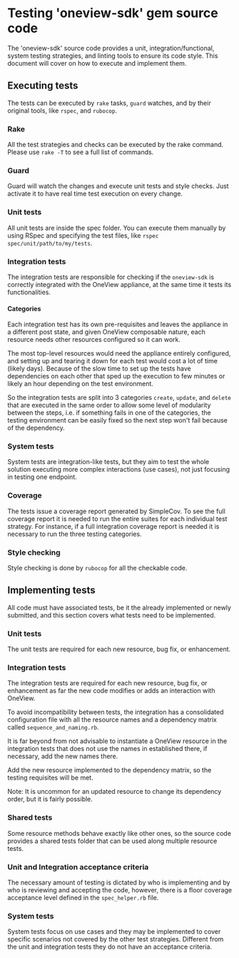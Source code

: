 # Testing 'oneview-sdk' gem source code
The 'oneview-sdk' source code provides a unit, integration/functional, system testing strategies, and linting tools to ensure its code style.
This document will cover on how to execute and implement them.

## Executing tests
The tests can be executed by `rake` tasks, `guard` watches, and by their original tools, like `rspec`, and `rubocop`.

### Rake
All the test strategies and checks can be executed by the rake command.
Please use `rake -T` to see a full list of commands.

### Guard
Guard will watch the changes and execute unit tests and style checks. Just activate it to have real time test execution on every change.

### Unit tests
All unit tests are inside the spec folder. You can execute them manually by using RSpec and specifying the test files, like `rspec spec/unit/path/to/my/tests`.

### Integration tests
The integration tests are responsible for checking if the `oneview-sdk` is correctly integrated with the OneView appliance, at the same time it tests its functionalities.

#### Categories
Each integration test has its own pre-requisites and leaves the appliance in a different post state, and given OneView composable nature, each resource needs other resources configured so it can work.

The most top-level resources would need the appliance entirely configured, and setting up and tearing it down for each test would cost a lot of time (likely days). Because of the slow time to set up the tests have dependencies on each other that sped up the execution to few minutes or likely an hour depending on the test environment.

So the integration tests are split into 3 categories `create`, `update`, and `delete` that are executed in the same order to allow some level of modularity between the steps, i.e. if something fails in one of the categories, the testing environment can be easily fixed so the next step won't fail because of the dependency.

### System tests
System tests are integration-like tests, but they aim to test the whole solution executing more complex interactions (use cases), not just focusing in testing one endpoint.

### Coverage
The tests issue a coverage report generated by SimpleCov. To see the full coverage report it is needed to run the entire suites for each individual test strategy. For instance, if a full integration coverage report is needed it is necessary to run the three testing categories.

### Style checking
Style checking is done by `rubocop` for all the checkable code.

## Implementing tests
All code must have associated tests, be it the already implemented or newly submitted, and this section covers what tests need to be implemented.

### Unit tests
The unit tests are required for each new resource, bug fix, or enhancement.

### Integration tests
The integration tests are required for each new resource, bug fix, or enhancement as far the new code modifies or adds an interaction with OneView.

To avoid incompatibility between tests, the integration has a consolidated configuration file with all the resource names and a dependency matrix called `sequence_and_naming.rb`.

It is far beyond from not advisable to instantiate a OneView resource in the integration tests that does not use the names in established there, if necessary, add the new names there.

Add the new resource implemented to the dependency matrix, so the testing requisites will be met.

Note: It is uncommon for an updated resource to change its dependency order, but it is fairly possible.

### Shared tests
Some resource methods behave exactly like other ones, so the source code provides a shared tests folder that can be used along multiple resource tests.

### Unit and Integration acceptance criteria
The necessary amount of testing is dictated by who is implementing and by who is reviewing and accepting the code, however, there is a floor coverage acceptance level defined in the `spec_helper.rb` file.

### System tests
System tests focus on use cases and they may be implemented to cover specific scenarios not covered by the other test strategies. Different from the unit and integration tests they do not have an acceptance criteria.
